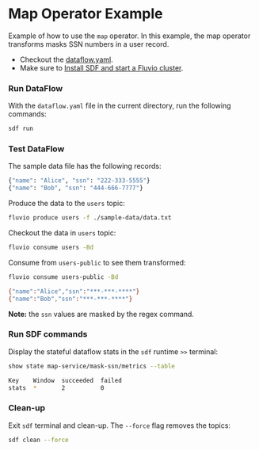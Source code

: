# Map Operator Example

Example of how to use the `map` operator. In this example, the map operator transforms masks SSN numbers in a user record.

* Checkout the [dataflow.yaml](./dataflow.yaml).
* Make sure to [Install SDF and start a Fluvio cluster].

### Run DataFlow

With the `dataflow.yaml` file in the current directory, run the following commands:

```bash
sdf run
```

### Test DataFlow

The sample data file has the following records:

```bash
{"name": "Alice", "ssn": "222-333-5555"}
{"name": "Bob", "ssn": "444-666-7777"}
```

Produce the data to the `users` topic:

```bash
fluvio produce users -f ./sample-data/data.txt
```

Checkout the data in `users` topic:

```bash
fluvio consume users -Bd
```

Consume from `users-public` to see them transformed:

```bash
fluvio consume users-public -Bd
```

```bash
{"name":"Alice","ssn":"***-***-****"}
{"name":"Bob","ssn":"***-***-****"}
```

**Note:** the `ssn` values are masked by the regex command.


### Run SDF commands

Display the stateful dataflow stats in the `sdf` runtime `>>` terminal:

```bash
show state map-service/mask-ssn/metrics --table
```

```bash
Key    Window  succeeded  failed
stats  *       2          0
```

### Clean-up

Exit `sdf` terminal and clean-up. The `--force` flag removes the topics:

```bash
sdf clean --force
```

[Install SDF and start a Fluvio cluster]: /README.MD#prerequisites